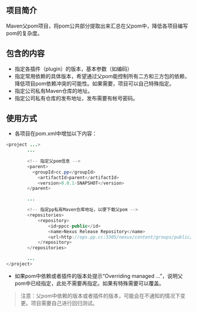 项目简介
-----
Maven父pom项目，将pom公共部分提取出来汇总在父pom中，降低各项目编写pom的复杂度。

包含的内容
-----
* 指定各插件（plugin）的版本，基本参数（如编码）
* 指定常用依赖的具体版本，希望通过父pom能控制所有二方和三方包的依赖，降低项目pom依赖冲突的可能性。如果需要，项目可以自己特殊指定。
* 指定公司私有Maven仓库的地址。
* 指定公司私有仓库的发布地址，发布需要有帐号密码。

使用方式
-----
* 各项目在pom.xml中增加以下内容：

```java
<project ...>
        ...
        
        <!-- 指定父pom信息 -->
        <parent>
          <groupId>cc.pp</groupId>
	        <artifactId>parent</artifactId>
	        <version>0.0.1-SNAPSHOT</version>
        </parent>

        ...

        <!-- 指定pp私有Maven仓库地址，以便下载父pom -->
        <repositories>
	        <repository>
		        <id>ppcc-public</id>
		        <name>Nexus Release Repository</name>
		        <url>http://ops.pp.cc:3305/nexus/content/groups/public/</url>
	        </repository>
        </repositories>

        ...
</project>
```

* 如果pom中依赖或者插件的版本处提示“Overriding managed ...”，说明父pom中已经指定，此处不需要再指定。如果有特殊需要可以覆盖。

> 注意：父pom中依赖的版本或者插件的版本，可能会在不通知的情况下变更。项目需要自己进行回归测试。